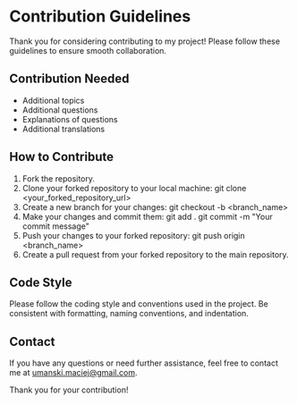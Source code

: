 # Contribution Guidelines
Thank you for considering contributing to my project! Please follow these guidelines to ensure smooth collaboration.

## Contribution Needed
* Additional topics
* Additional questions
* Explanations of questions
* Additional translations

## How to Contribute
1. Fork the repository.
2. Clone your forked repository to your local machine:
   git clone <your_forked_repository_url>
3. Create a new branch for your changes:
   git checkout -b <branch_name>
4. Make your changes and commit them:
   git add .
   git commit -m "Your commit message"
5. Push your changes to your forked repository:
   git push origin <branch_name>
6. Create a pull request from your forked repository to the main repository.

## Code Style
Please follow the coding style and conventions used in the project. Be consistent with formatting, naming conventions, and indentation.

## Contact
If you have any questions or need further assistance, feel free to contact me at umanski.maciej@gmail.com.

Thank you for your contribution!
